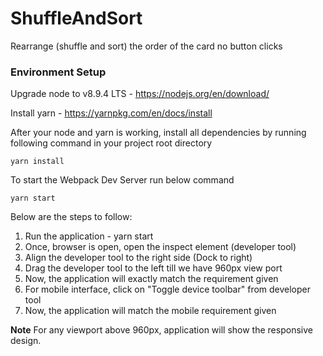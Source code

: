 # ShuffleAndSort

Rearrange (shuffle and sort) the order of the card no button clicks

### Environment Setup

Upgrade node to v8.9.4 LTS - https://nodejs.org/en/download/

Install yarn - https://yarnpkg.com/en/docs/install

After your node and yarn is working, install all dependencies by running following command in your project root directory

```
yarn install
```

To start the Webpack Dev Server run below command

```
yarn start
```

Below are the steps to follow:

1. Run the application - yarn start
2. Once, browser is open, open the inspect element (developer tool)
3. Align the developer tool to the right side (Dock to right)
4. Drag the developer tool to the left till we have 960px view port
5. Now, the application will exactly match the requirement given
6. For mobile interface, click on "Toggle device toolbar" from developer tool
7. Now, the application will match the mobile requirement given

**Note** For any viewport above 960px, application will show the responsive design.
